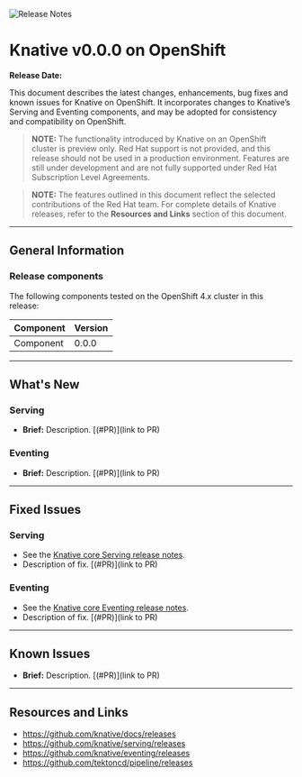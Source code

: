 <!--please copy and paste this template into your vXXX folder for the current release and modify there. Do NOT edit this template)-->

![Release Notes](https://github.com/openshift-knative/docs/blob/master/images/release-notes-banner.png)

# Knative v0.0.0 on OpenShift  

**Release Date:**

This document describes the latest changes, enhancements, bug fixes and known issues for Knative on OpenShift. It incorporates changes to Knative’s Serving and Eventing components, and may be adopted for consistency and compatibility on OpenShift.

>**NOTE:** The functionality introduced by Knative on an OpenShift cluster is preview only. Red Hat support is not provided, and this release should not be used in a production environment. Features are still under development and are not fully supported under Red Hat Subscription Level Agreements.

>**NOTE:** The features outlined in this document reflect the selected contributions of the Red Hat team. For complete details of Knative releases, refer to the **Resources and Links** section of this document.
-------------

## General Information

### Release components
The following components tested on the OpenShift 4.x cluster in this release:

|Component|Version
|---------|-------|
| Component | 0.0.0 |
----------------

## What's New
### Serving
- **Brief:** Description. [(#PR)](link to PR)


### Eventing
- **Brief:** Description. [(#PR)](link to PR)

-------------

## Fixed Issues
### Serving
- See the [Knative core Serving release notes](https://github.com/knative/serving/releases).
- Description of fix. [(#PR)](link to PR)


### Eventing
- See the [Knative core Eventing release notes](https://github.com/knative/eventing/releases).
- Description of fix. [(#PR)](link to PR)

-------------

## Known Issues
- **Brief:** Description. [(#PR)](link to PR)
-------------

## Resources and Links

- https://github.com/knative/docs/releases
- https://github.com/knative/serving/releases
- https://github.com/knative/eventing/releases
- https://github.com/tektoncd/pipeline/releases
